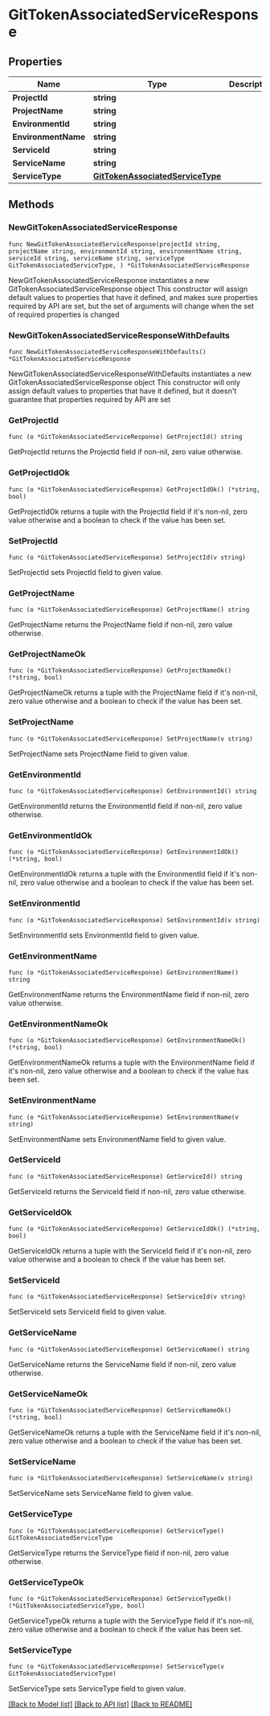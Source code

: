 # GitTokenAssociatedServiceResponse

## Properties

Name | Type | Description | Notes
------------ | ------------- | ------------- | -------------
**ProjectId** | **string** |  | 
**ProjectName** | **string** |  | 
**EnvironmentId** | **string** |  | 
**EnvironmentName** | **string** |  | 
**ServiceId** | **string** |  | 
**ServiceName** | **string** |  | 
**ServiceType** | [**GitTokenAssociatedServiceType**](GitTokenAssociatedServiceType.md) |  | 

## Methods

### NewGitTokenAssociatedServiceResponse

`func NewGitTokenAssociatedServiceResponse(projectId string, projectName string, environmentId string, environmentName string, serviceId string, serviceName string, serviceType GitTokenAssociatedServiceType, ) *GitTokenAssociatedServiceResponse`

NewGitTokenAssociatedServiceResponse instantiates a new GitTokenAssociatedServiceResponse object
This constructor will assign default values to properties that have it defined,
and makes sure properties required by API are set, but the set of arguments
will change when the set of required properties is changed

### NewGitTokenAssociatedServiceResponseWithDefaults

`func NewGitTokenAssociatedServiceResponseWithDefaults() *GitTokenAssociatedServiceResponse`

NewGitTokenAssociatedServiceResponseWithDefaults instantiates a new GitTokenAssociatedServiceResponse object
This constructor will only assign default values to properties that have it defined,
but it doesn't guarantee that properties required by API are set

### GetProjectId

`func (o *GitTokenAssociatedServiceResponse) GetProjectId() string`

GetProjectId returns the ProjectId field if non-nil, zero value otherwise.

### GetProjectIdOk

`func (o *GitTokenAssociatedServiceResponse) GetProjectIdOk() (*string, bool)`

GetProjectIdOk returns a tuple with the ProjectId field if it's non-nil, zero value otherwise
and a boolean to check if the value has been set.

### SetProjectId

`func (o *GitTokenAssociatedServiceResponse) SetProjectId(v string)`

SetProjectId sets ProjectId field to given value.


### GetProjectName

`func (o *GitTokenAssociatedServiceResponse) GetProjectName() string`

GetProjectName returns the ProjectName field if non-nil, zero value otherwise.

### GetProjectNameOk

`func (o *GitTokenAssociatedServiceResponse) GetProjectNameOk() (*string, bool)`

GetProjectNameOk returns a tuple with the ProjectName field if it's non-nil, zero value otherwise
and a boolean to check if the value has been set.

### SetProjectName

`func (o *GitTokenAssociatedServiceResponse) SetProjectName(v string)`

SetProjectName sets ProjectName field to given value.


### GetEnvironmentId

`func (o *GitTokenAssociatedServiceResponse) GetEnvironmentId() string`

GetEnvironmentId returns the EnvironmentId field if non-nil, zero value otherwise.

### GetEnvironmentIdOk

`func (o *GitTokenAssociatedServiceResponse) GetEnvironmentIdOk() (*string, bool)`

GetEnvironmentIdOk returns a tuple with the EnvironmentId field if it's non-nil, zero value otherwise
and a boolean to check if the value has been set.

### SetEnvironmentId

`func (o *GitTokenAssociatedServiceResponse) SetEnvironmentId(v string)`

SetEnvironmentId sets EnvironmentId field to given value.


### GetEnvironmentName

`func (o *GitTokenAssociatedServiceResponse) GetEnvironmentName() string`

GetEnvironmentName returns the EnvironmentName field if non-nil, zero value otherwise.

### GetEnvironmentNameOk

`func (o *GitTokenAssociatedServiceResponse) GetEnvironmentNameOk() (*string, bool)`

GetEnvironmentNameOk returns a tuple with the EnvironmentName field if it's non-nil, zero value otherwise
and a boolean to check if the value has been set.

### SetEnvironmentName

`func (o *GitTokenAssociatedServiceResponse) SetEnvironmentName(v string)`

SetEnvironmentName sets EnvironmentName field to given value.


### GetServiceId

`func (o *GitTokenAssociatedServiceResponse) GetServiceId() string`

GetServiceId returns the ServiceId field if non-nil, zero value otherwise.

### GetServiceIdOk

`func (o *GitTokenAssociatedServiceResponse) GetServiceIdOk() (*string, bool)`

GetServiceIdOk returns a tuple with the ServiceId field if it's non-nil, zero value otherwise
and a boolean to check if the value has been set.

### SetServiceId

`func (o *GitTokenAssociatedServiceResponse) SetServiceId(v string)`

SetServiceId sets ServiceId field to given value.


### GetServiceName

`func (o *GitTokenAssociatedServiceResponse) GetServiceName() string`

GetServiceName returns the ServiceName field if non-nil, zero value otherwise.

### GetServiceNameOk

`func (o *GitTokenAssociatedServiceResponse) GetServiceNameOk() (*string, bool)`

GetServiceNameOk returns a tuple with the ServiceName field if it's non-nil, zero value otherwise
and a boolean to check if the value has been set.

### SetServiceName

`func (o *GitTokenAssociatedServiceResponse) SetServiceName(v string)`

SetServiceName sets ServiceName field to given value.


### GetServiceType

`func (o *GitTokenAssociatedServiceResponse) GetServiceType() GitTokenAssociatedServiceType`

GetServiceType returns the ServiceType field if non-nil, zero value otherwise.

### GetServiceTypeOk

`func (o *GitTokenAssociatedServiceResponse) GetServiceTypeOk() (*GitTokenAssociatedServiceType, bool)`

GetServiceTypeOk returns a tuple with the ServiceType field if it's non-nil, zero value otherwise
and a boolean to check if the value has been set.

### SetServiceType

`func (o *GitTokenAssociatedServiceResponse) SetServiceType(v GitTokenAssociatedServiceType)`

SetServiceType sets ServiceType field to given value.



[[Back to Model list]](../README.md#documentation-for-models) [[Back to API list]](../README.md#documentation-for-api-endpoints) [[Back to README]](../README.md)


